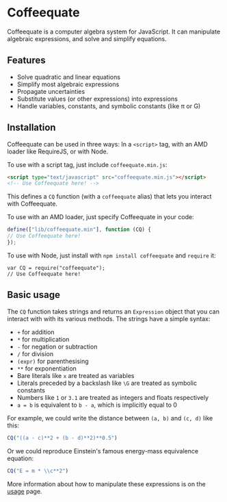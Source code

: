# Coffeequate

Coffeequate is a computer algebra system for JavaScript. It can manipulate algebraic expressions, and solve and simplify equations.

## Features
- Solve quadratic and linear equations
- Simplify most algebraic expressions
- Propagate uncertainties
- Substitute values (or other expressions) into expressions
- Handle variables, constants, and symbolic constants (like π or G)

## Installation

Coffeequate can be used in three ways: In a `<script>` tag, with an AMD loader like RequireJS, or with Node.

To use with a script tag, just include `coffeequate.min.js`:
```html
<script type="text/javascript" src="coffeequate.min.js"></script>
<!-- Use Coffeequate here! -->
```
This defines a `CQ` function (with a `coffeequate` alias) that lets you interact with Coffeequate.

To use with an AMD loader, just specify Coffeequate in your code:
```javascript
define(["lib/coffeequate.min"], function (CQ) {
// Use Coffeequate here!
});
```

To use with Node, just install with `npm install coffeequate` and `require` it:
```
var CQ = require("coffeequate");
// Use Coffeequate here!
```

## Basic usage

The `CQ` function takes strings and returns an `Expression` object that you can interact with with its various methods. The strings have a simple syntax:

- `+` for addition
- `*` for multiplication
- `-` for negation or subtraction
- `/` for division
- `(expr)` for parenthesising
- `**` for exponentiation
- Bare literals like `x` are treated as variables
- Literals preceded by a backslash like `\G` are treated as symbolic constants
- Numbers like `1` or `3.1` are treated as integers and floats respectively
- `a = b` is equivalent to `b - a`, which is implicitly equal to 0

For example, we could write the distance between `(a, b)` and `(c, d)` like this:
```javascript
CQ("((a - c)**2 + (b - d)**2)**0.5")
```

Or we could reproduce Einstein's famous energy-mass equivalence equation:
```javascript
CQ("E = m * \\c**2")
```

More information about how to manipulate these expressions is on the [usage](usage) page.